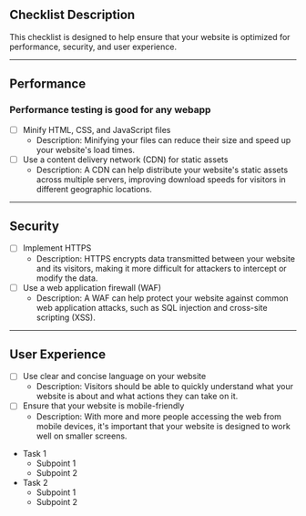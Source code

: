 ## Checklist Description

This checklist is designed to help ensure that your website is optimized for performance, security, and user experience.

---

## Performance

### Performance testing is good for any webapp

* [ ] Minify HTML, CSS, and JavaScript files
    * Description: Minifying your files can reduce their size and speed up your website's load times.
* [ ] Use a content delivery network (CDN) for static assets
    * Description: A CDN can help distribute your website's static assets across multiple servers, improving download speeds for visitors in different geographic locations.

---

## Security

- [ ] Implement HTTPS
    - Description: HTTPS encrypts data transmitted between your website and its visitors, making it more difficult for attackers to intercept or modify the data.
- [ ] Use a web application firewall (WAF)
    - Description: A WAF can help protect your website against common web application attacks, such as SQL injection and cross-site scripting (XSS).

---

## User Experience

- [ ] Use clear and concise language on your website
    - Description: Visitors should be able to quickly understand what your website is about and what actions they can take on it.
- [ ] Ensure that your website is mobile-friendly
    - Description: With more and more people accessing the web from mobile devices, it's important that your website is designed to work well on smaller screens.

- Task 1
  - Subpoint 1
  - Subpoint 2
- Task 2
  - Subpoint 1
  - Subpoint 2
